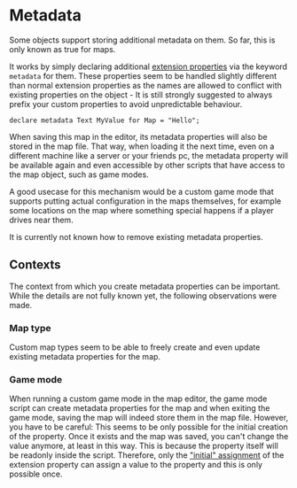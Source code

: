 # Metadata

Some objects support storing additional metadata on them. So far, this is only known as true for maps.

It works by simply declaring additional [extension properties](/advanced/extension_properties.html) via the keyword `metadata` for them. These properties seem to be handled slightly different than normal extension properties as the names are allowed to 
conflict with existing properties on the object - It is still strongly suggested to always prefix your custom properties to avoid unpredictable behaviour.

```ManiaScript
declare metadata Text MyValue for Map = "Hello";
```

When saving this map in the editor, its metadata properties will also be stored in the map file. That way, when loading it the next time, even on a different machine like a server or your friends pc, the metadata property will be available again and even accessible by other scripts that have access to the map object, such as game modes.

A good usecase for this mechanism would be a custom game mode that supports putting actual configuration in the maps themselves, for example some locations on the map where something special happens if a player drives near them.

It is currently not known how to remove existing metadata properties.

## Contexts
The context from which you create metadata properties can be important. While the details are not fully known yet, the following observations were made.

### Map type
Custom map types seem to be able to freely create and even update existing metadata properties for the map.

### Game mode
When running a custom game mode in the map editor, the game mode script can create metadata properties for the map and when exiting the game mode, saving the map will indeed store them in the map file. However, you have to be careful: This seems to be only possible for the initial creation of the property. Once it exists and the map was saved, you can't change the value anymore, at least in this way. This is because the property itself will be readonly inside the script. Therefore, only the ["initial" assignment](/advanced/extension_properties.html#writing) of the extension property can assign a value to the property and this is only possible once.
